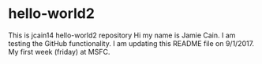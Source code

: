 # hello-world2
This is jcain14 hello-world2 repository
Hi my name is Jamie Cain. I am testing the GitHub functionality. I am updating this README file on 9/1/2017. My first week (friday) at MSFC.
